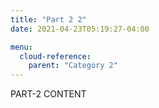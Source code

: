 ```yaml
---
title: "Part 2 2"
date: 2021-04-23T05:19:27-04:00

menu:
  cloud-reference:
    parent: "Category 2"
---
```


PART-2 CONTENT
